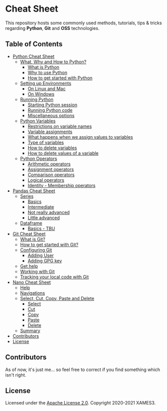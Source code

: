 <!-- markdownlint-disable MD033 MD041 -->

# Cheat Sheet

This repository hosts some commonly used methods, tutorials, tips & tricks regarding **Python**, **Git** and **OSS** technologies.

## Table of Contents

- [Python Cheat Sheet](https://github.com/xames3/cheat_sheet/blob/master/python/)
  - [What, Why and How to Python?](https://github.com/xames3/cheat_sheet/blob/master/python/01_what_why_how_to_python.md#what-why-and-how-to-python)
    - [What is Python](https://github.com/xames3/cheat_sheet/blob/master/python/01_what_why_how_to_python.md#what-is-python)
    - [Why to use Python](https://github.com/xames3/cheat_sheet/blob/master/python/01_what_why_how_to_python.md#why-to-use-python)
    - [How to get started with Python](https://github.com/xames3/cheat_sheet/blob/master/python/01_what_why_how_to_python.md#how-to-get-started-with-python)
  - [Setting up Environments](https://github.com/xames3/cheat_sheet/blob/master/python/02_setting_up_environments.md)
    - [On Linux and Mac](https://github.com/xames3/cheat_sheet/blob/master/python/02_setting_up_environments.md#on-linux-and-mac)
    - [On Windows](https://github.com/xames3/cheat_sheet/blob/master/python/02_setting_up_environments.md#on-windows)
  - [Running Python](https://github.com/xames3/cheat_sheet/blob/master/python/03_running_python.md)
    - [Starting Python session](https://github.com/xames3/cheat_sheet/blob/master/python/03_running_python.md#starting-python-session)
    - [Running Python code](https://github.com/xames3/cheat_sheet/blob/master/python/03_running_python.md#running-python-code)
    - [Miscellaneous options](https://github.com/xames3/cheat_sheet/blob/master/python/03_running_python.md#miscellaneous-options)
  - [Python Variables](https://github.com/xames3/cheat_sheet/blob/master/python/04_python_variables.md#python-variables)
    - [Restrictions on variable names](https://github.com/xames3/cheat_sheet/blob/master/python/04_python_variables.md#restrictions-on-variable-names)
    - [Variable assignments](https://github.com/xames3/cheat_sheet/blob/master/python/04_python_variables.md#variable-assignments)
    - [What happens when we assign values to variables](https://github.com/xames3/cheat_sheet/blob/master/python/04_python_variables.md#what-happens-when-we-assign-values-to-variables)
    - [Type of variables](https://github.com/xames3/cheat_sheet/blob/master/python/04_python_variables.md#type-of-variables)
    - [How to delete variables](https://github.com/xames3/cheat_sheet/blob/master/python/04_python_variables.md#how-to-delete-variables)
    - [How to delete values of a variable](https://github.com/xames3/cheat_sheet/blob/master/python/04_python_variables.md#how-to-delete-values-of-a-variable)
  - [Python Operators](https://github.com/xames3/cheat_sheet/blob/master/python/05_python_operators.md#python-operators)
    - [Arithmetic operators](https://github.com/xames3/cheat_sheet/blob/master/python/05_python_operators.md#arithmetic-operators)
    - [Assignment operators](https://github.com/xames3/cheat_sheet/blob/master/python/05_python_operators.md#assignment-operators)
    - [Comparison operators](https://github.com/xames3/cheat_sheet/blob/master/python/05_python_operators.md#comparison-operators)
    - [Logical operators](https://github.com/xames3/cheat_sheet/blob/master/python/05_python_operators.md#logical-operators)
    - [Identity - Membership operators](https://github.com/xames3/cheat_sheet/blob/master/python/05_python_operators.md#identity-membership-operators)
- [Pandas Cheat Sheet](https://github.com/xames3/cheat_sheet/tree/master/pandas)
  - [Series](https://github.com/xames3/cheat_sheet/blob/master/pandas/series_1%20(basics).ipynb)
    - [Basics](https://github.com/xames3/cheat_sheet/blob/master/pandas/series_1%20(basics).ipynb)
    - [Intermediate](https://github.com/xames3/cheat_sheet/blob/master/pandas/series_2%20(intermediate).ipynb)
    - [Not really advanced](https://github.com/xames3/cheat_sheet/blob/master/pandas/series_3%20(not%20really%20advanced).ipynb)
    - [Little advanced](https://github.com/xames3/cheat_sheet/blob/master/pandas/series_4%20(little%20advanced).ipynb)
  - [Dataframe](#dataframe)
    - [Basics - TBU](#basics)
    <!-- - [Intermediate](#intermediate)
    - [Not really advanced](#not-really-advanced)
    - [Little advanced](#little-advanced) -->
- [Git Cheat Sheet](https://github.com/xames3/cheat_sheet/blob/master/git/basics.md)
  - [What is Git?](https://github.com/xames3/cheat_sheet/blob/master/git/basics.md#what-is-git)
  - [How to get started with Git?](https://github.com/xames3/cheat_sheet/blob/master/git/basics.md#how-to-get-started-with-git)
  - [Configuring Git](https://github.com/xames3/cheat_sheet/blob/master/git/basics.md#configuring-git)
    - [Adding User](https://github.com/xames3/cheat_sheet/blob/master/git/basics.md#adding-user)
    - [Adding GPG key](https://github.com/xames3/cheat_sheet/blob/master/git/basics.md#adding-gpg-key)
  - [Get help](https://github.com/xames3/cheat_sheet/blob/master/git/basics.md#get-help)
  - [Working with Git](https://github.com/xames3/cheat_sheet/blob/master/git/basics.md#working-with-git)
  - [Tracking your local code with Git](https://github.com/xames3/cheat_sheet/blob/master/git/basics.md#tracking-your-local-code-with-git)
- [Nano Cheat Sheet](https://github.com/xames3/cheat_sheet/blob/master/editors/nano.md)
  - [Help](https://github.com/xames3/cheat_sheet/blob/master/editors/nano.md#help)
  - [Navigations](https://github.com/xames3/cheat_sheet/blob/master/editors/nano.md#navigations)
  - [Select, Cut, Copy, Paste and Delete](https://github.com/xames3/cheat_sheet/blob/master/editors/nano.md#select-cut-copy-paste-and-delete)
    - [Select](https://github.com/xames3/cheat_sheet/blob/master/editors/nano.md#select)
    - [Cut](https://github.com/xames3/cheat_sheet/blob/master/editors/nano.md#cut)
    - [Copy](https://github.com/xames3/cheat_sheet/blob/master/editors/nano.md#copy)
    - [Paste](https://github.com/xames3/cheat_sheet/blob/master/editors/nano.md#paste)
    - [Delete](https://github.com/xames3/cheat_sheet/blob/master/editors/nano.md#delete)
  - [Summary](https://github.com/xames3/cheat_sheet/blob/master/editors/nano.md#summary)
- [Contributors](#contributors)
- [License](#license)

## Contributors

As of now, it's just me... so feel free to correct if you find something which isn't right.

## License

Licensed under the [Apache License 2.0](https://github.com/xames3/cheat_sheet/blob/master/LICENSE). Copyright 2020-2021 XAMES3.
